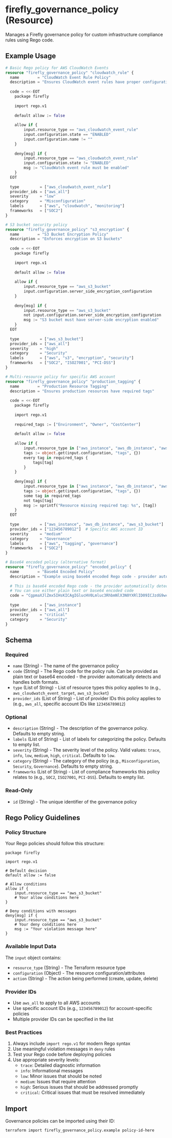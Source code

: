 # firefly_governance_policy (Resource)

Manages a Firefly governance policy for custom infrastructure compliance rules using Rego code.

## Example Usage

```terraform
# Basic Rego policy for AWS CloudWatch Events
resource "firefly_governance_policy" "cloudwatch_rule" {
  name        = "CloudWatch Event Rule Policy"
  description = "Ensures CloudWatch event rules have proper configuration"
  
  code = <<-EOT
    package firefly
    
    import rego.v1
    
    default allow := false
    
    allow if {
        input.resource_type == "aws_cloudwatch_event_rule"
        input.configuration.state == "ENABLED"
        input.configuration.name != ""
    }
    
    deny[msg] if {
        input.resource_type == "aws_cloudwatch_event_rule"
        input.configuration.state != "ENABLED"
        msg := "CloudWatch event rule must be enabled"
    }
  EOT
  
  type         = ["aws_cloudwatch_event_rule"]
  provider_ids = ["aws_all"]
  severity     = "low"
  category     = "Misconfiguration"
  labels       = ["aws", "cloudwatch", "monitoring"]
  frameworks   = ["SOC2"]
}

# S3 bucket security policy
resource "firefly_governance_policy" "s3_encryption" {
  name        = "S3 Bucket Encryption Policy"
  description = "Enforces encryption on S3 buckets"
  
  code = <<-EOT
    package firefly
    
    import rego.v1
    
    default allow := false
    
    allow if {
        input.resource_type == "aws_s3_bucket"
        input.configuration.server_side_encryption_configuration
    }
    
    deny[msg] if {
        input.resource_type == "aws_s3_bucket"
        not input.configuration.server_side_encryption_configuration
        msg := "S3 bucket must have server-side encryption enabled"
    }
  EOT
  
  type         = ["aws_s3_bucket"]
  provider_ids = ["aws_all"]
  severity     = "high"
  category     = "Security"
  labels       = ["aws", "s3", "encryption", "security"]
  frameworks   = ["SOC2", "ISO27001", "PCI-DSS"]
}

# Multi-resource policy for specific AWS account
resource "firefly_governance_policy" "production_tagging" {
  name        = "Production Resource Tagging"
  description = "Ensures production resources have required tags"
  
  code = <<-EOT
    package firefly
    
    import rego.v1
    
    required_tags := ["Environment", "Owner", "CostCenter"]
    
    default allow := false
    
    allow if {
        input.resource_type in ["aws_instance", "aws_db_instance", "aws_s3_bucket"]
        tags := object.get(input.configuration, "tags", {})
        every tag in required_tags {
            tags[tag]
        }
    }
    
    deny[msg] if {
        input.resource_type in ["aws_instance", "aws_db_instance", "aws_s3_bucket"]
        tags := object.get(input.configuration, "tags", {})
        some tag in required_tags
        not tags[tag]
        msg := sprintf("Resource missing required tag: %s", [tag])
    }
  EOT
  
  type         = ["aws_instance", "aws_db_instance", "aws_s3_bucket"]
  provider_ids = ["123456789012"]  # Specific AWS account ID
  severity     = "medium"
  category     = "Governance"
  labels       = ["aws", "tagging", "governance"]
  frameworks   = ["SOC2"]
}

# Base64 encoded policy (alternative format)
resource "firefly_governance_policy" "encoded_policy" {
  name        = "Base64 Encoded Policy"
  description = "Example using base64 encoded Rego code - provider auto-detects format"
  
  # This is base64 encoded Rego code - the provider automatically detects and handles it
  # You can use either plain text or base64 encoded code
  code = "CgpmaXJlZmx5IHsKICAgIGlucHV0Lmluc3RhbmNlX3N0YXRlID09ICJzdG9wcGVkIgp9Cgo="
  
  type         = ["aws_instance"]
  provider_ids = ["aws_all"]
  severity     = "critical"
  category     = "Security"
}
```

## Schema

### Required

- `name` (String) - The name of the governance policy
- `code` (String) - The Rego code for the policy rule. Can be provided as plain text or base64 encoded - the provider automatically detects and handles both formats.
- `type` (List of String) - List of resource types this policy applies to (e.g., `aws_cloudwatch_event_target`, `aws_s3_bucket`)
- `provider_ids` (List of String) - List of provider IDs this policy applies to (e.g., `aws_all`, specific account IDs like `123456789012`)

### Optional

- `description` (String) - The description of the governance policy. Defaults to empty string.
- `labels` (List of String) - List of labels for categorizing the policy. Defaults to empty list.
- `severity` (String) - The severity level of the policy. Valid values: `trace`, `info`, `low`, `medium`, `high`, `critical`. Defaults to `low`.
- `category` (String) - The category of the policy (e.g., `Misconfiguration`, `Security`, `Governance`). Defaults to empty string.
- `frameworks` (List of String) - List of compliance frameworks this policy relates to (e.g., `SOC2`, `ISO27001`, `PCI-DSS`). Defaults to empty list.

### Read-Only

- `id` (String) - The unique identifier of the governance policy

## Rego Policy Guidelines

### Policy Structure
Your Rego policies should follow this structure:

```rego
package firefly

import rego.v1

# Default decision
default allow := false

# Allow conditions
allow if {
    input.resource_type == "aws_s3_bucket"
    # Your allow conditions here
}

# Deny conditions with messages
deny[msg] if {
    input.resource_type == "aws_s3_bucket"
    # Your deny conditions here
    msg := "Your violation message here"
}
```

### Available Input Data
The `input` object contains:
- `resource_type` (String) - The Terraform resource type
- `configuration` (Object) - The resource configuration/attributes
- `action` (String) - The action being performed (create, update, delete)

### Provider IDs
- Use `aws_all` to apply to all AWS accounts
- Use specific account IDs (e.g., `123456789012`) for account-specific policies
- Multiple provider IDs can be specified in the list

### Best Practices
1. Always include `import rego.v1` for modern Rego syntax
2. Use meaningful violation messages in `deny` rules
3. Test your Rego code before deploying policies
4. Use appropriate severity levels:
   - `trace`: Detailed diagnostic information
   - `info`: Informational messages
   - `low`: Minor issues that should be noted
   - `medium`: Issues that require attention
   - `high`: Serious issues that should be addressed promptly
   - `critical`: Critical issues that must be resolved immediately

## Import

Governance policies can be imported using their ID:

```shell
terraform import firefly_governance_policy.example policy-id-here
```